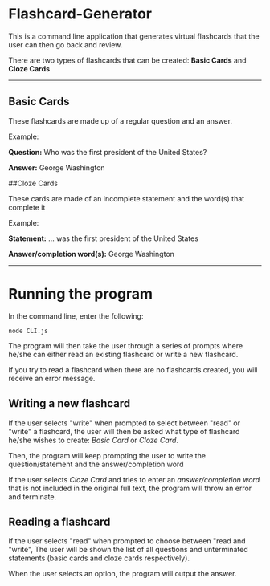 # Flashcard-Generator

This is a command line application that generates virtual flashcards that the user can then go back and review.

There are two types of flashcards that can be created: **Basic Cards** and **Cloze Cards**

---

## Basic Cards

These flashcards are made up of a regular question and an answer.

Example:

**Question:** Who was the first president of the United States?

**Answer:** George Washington

##Cloze Cards

These cards are made of an incomplete statement and the word(s) that complete it

Example:

**Statement:** ... was the first president of the United States

**Answer/completion word(s):** George Washington

---

# Running the program

In the command line, enter the following:

``node CLI.js``

The program will then take the user through a series of prompts where he/she can either read an existing flashcard or write a new flashcard.

If you try to read a flashcard when there are no flashcards created, you will receive an error message.

## Writing a new flashcard

If the user selects "write" when prompted to select between "read" or "write" a flashcard, the user will then be asked what type of flashcard he/she wishes to create: _Basic Card_ or _Cloze Card_.

Then, the program will keep prompting the user to write the question/statement and the answer/completion word

If the user selects *Cloze Card* and tries to enter an _answer/completion word_ that is not included in the original full text, the program will throw an error and terminate.

## Reading a flashcard

If the user selects "read" when prompted to choose between "read and "write", The user will be shown the list of all questions and unterminated statements (basic cards and cloze cards respectively).

When the user selects an option, the program will output the answer.

